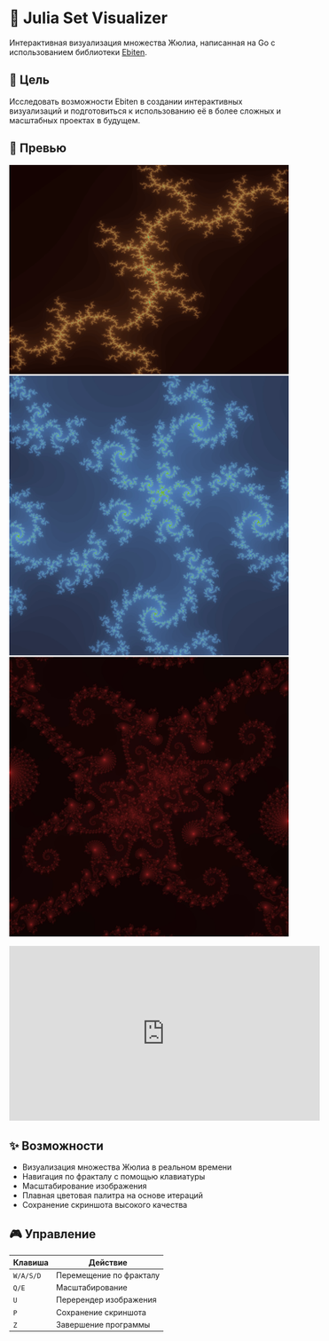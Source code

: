 # 🌌 Julia Set Visualizer

Интерактивная визуализация множества Жюлиа, написанная на Go с использованием библиотеки [Ebiten](https://ebiten.org/).

## 🎯 Цель

Исследовать возможности Ebiten в создании интерактивных визуализаций и подготовиться к использованию её в более сложных и масштабных проектах в будущем.

## 📸 Превью

![Preview](./images/image1.webp)
![Preview](./images/image2.webp)
![Preview](./images/image3.webp)

<iframe width="560" height="315" src="https://youtu.be/xol5e5jsCrY" frameborder="0" allowfullscreen></iframe>

## ✨ Возможности

- Визуализация множества Жюлиа в реальном времени
- Навигация по фракталу с помощью клавиатуры
- Масштабирование изображения
- Плавная цветовая палитра на основе итераций
- Сохранение скриншота высокого качества

## 🎮 Управление

| Клавиша   | Действие                     |
|-----------|------------------------------|
| `W/A/S/D` | Перемещение по фракталу      |
| `Q/E`     | Масштабирование              |
| `U`       | Перерендер изображения       |
| `P`       | Сохранение скриншота         |
| `Z`       | Завершение программы         |
